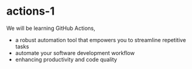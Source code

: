 # actions-1
We will be learning GitHub Actions,
- a robust automation tool that empowers you to streamline repetitive tasks
- automate your software development workflow
- enhancing productivity and code quality 